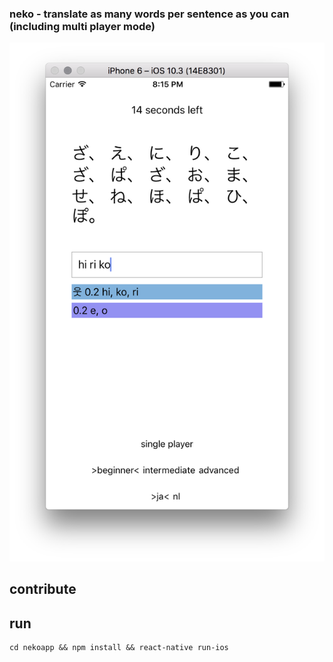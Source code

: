 ### neko - translate as many words per sentence as you can (including multi player mode)

!["screenshot"](https://raw.githubusercontent.com/jackdoe/neko/master/screenshot.png "screenshot")

## contribute


## run
```
cd nekoapp && npm install && react-native run-ios
```
